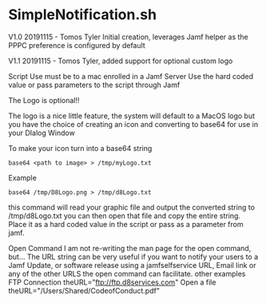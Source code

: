 # SimpleNotification.sh

V1.0 20191115 - Tomos Tyler
	Initial creation, leverages Jamf helper as the PPPC preference is configured
	by default

V1.1 20191115 - Tomos Tyler, added support for optional custom logo

Script Use
must be to a mac enrolled in a Jamf Server
Use the hard coded value or pass parameters to the script through Jamf

The Logo is optional!!

The logo is a nice little feature, the system will default to a MacOS logo
but you have the choice of creating an icon and converting to base64 for
use in your DIalog Window

To make your icon turn into a base64 string

```base64 <path to image> > /tmp/myLogo.txt```

Example

```base64 /tmp/D8Logo.png > /tmp/d8Logo.txt```

this command will read your graphic file and output the converted string to 
/tmp/d8Logo.txt you can then open that file and copy the entire string. Place 
it as a hard coded value in the script or pass as a parameter from jamf.

Open Command
I am not re-writing the man page for the open command, but...
The URL string can be very useful if you want to notify your users to a Jamf Update, or 
software release using a jamfselfservice URL, Email link or any of the other URLS
the open command can facilitate.
other examples
FTP Connection
theURL="ftp://ftp.d8services.com"
Open a file
theURL="/Users/Shared/CodeofConduct.pdf"
